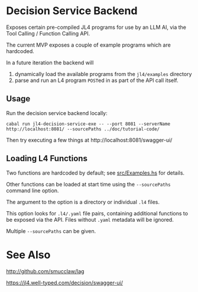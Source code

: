 # Decision Service Backend

Exposes certain pre-compiled JL4 programs for use by an LLM AI, via the Tool Calling / Function Calling API.

The current MVP exposes a couple of example programs which are hardcoded.

In a future iteration the backend will

1. dynamically load the available programs from the `jl4/examples` directory
2. parse and run an L4 program `POST`ed in as part of the API call itself.

## Usage

Run the decision service backend locally:

    cabal run jl4-decision-service-exe -- --port 8081 --serverName http://localhost:8081/ --sourcePaths ../doc/tutorial-code/

Then try executing a few things at http://localhost:8081/swagger-ui/

## Loading L4 Functions

Two functions are hardcoded by default; see [src/Examples.hs](Examples.hs) for details.

Other functions can be loaded at start time using the `--sourcePaths` command line option.

The argument to the option is a directory or individual `.l4` files.

This option looks for `.l4/.yaml` file pairs, containing additional functions to be exposed via the API. Files without `.yaml` metadata will be ignored.

Multiple `--sourcePaths` can be given.

# See Also

http://github.com/smucclaw/lag

https://jl4.well-typed.com/decision/swagger-ui/
